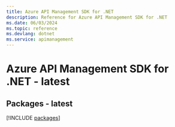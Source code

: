 ```yaml
---
title: Azure API Management SDK for .NET
description: Reference for Azure API Management SDK for .NET
ms.date: 06/03/2024
ms.topic: reference
ms.devlang: dotnet
ms.service: apimanagement
---
```

# Azure API Management SDK for .NET - latest
## Packages - latest
[!INCLUDE [packages](api-management-index.md)]